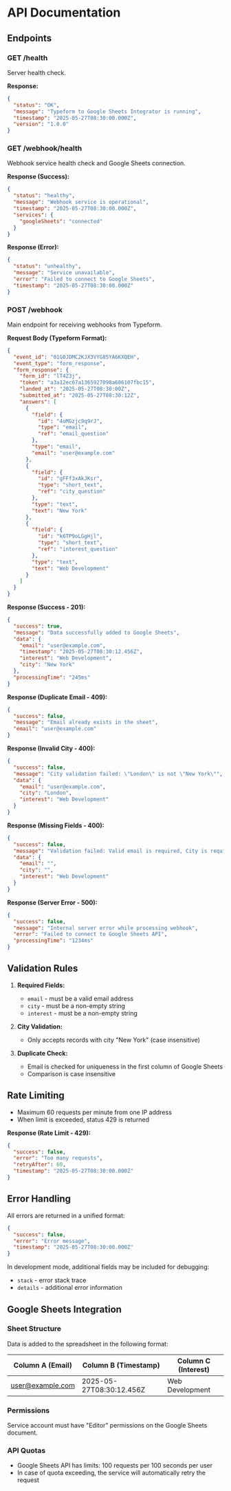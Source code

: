 # API Documentation

## Endpoints

### GET /health
Server health check.

**Response:**
```json
{
  "status": "OK",
  "message": "Typeform to Google Sheets Integrator is running",
  "timestamp": "2025-05-27T08:30:00.000Z",
  "version": "1.0.0"
}
```

### GET /webhook/health
Webhook service health check and Google Sheets connection.

**Response (Success):**
```json
{
  "status": "healthy",
  "message": "Webhook service is operational",
  "timestamp": "2025-05-27T08:30:00.000Z",
  "services": {
    "googleSheets": "connected"
  }
}
```

**Response (Error):**
```json
{
  "status": "unhealthy",
  "message": "Service unavailable",
  "error": "Failed to connect to Google Sheets",
  "timestamp": "2025-05-27T08:30:00.000Z"
}
```

### POST /webhook
Main endpoint for receiving webhooks from Typeform.

**Request Body (Typeform Format):**
```json
{
  "event_id": "01G0JDMC2KJX3VYG85YA6KXQEH",
  "event_type": "form_response",
  "form_response": {
    "form_id": "lT4Z3j",
    "token": "a3a12ec67a1365927098a606107fbc15",
    "landed_at": "2025-05-27T08:30:00Z",
    "submitted_at": "2025-05-27T08:30:12Z",
    "answers": [
      {
        "field": {
          "id": "4oMGzjc9q9rJ",
          "type": "email",
          "ref": "email_question"
        },
        "type": "email",
        "email": "user@example.com"
      },
      {
        "field": {
          "id": "gFFf3xAkJKsr",
          "type": "short_text",
          "ref": "city_question"
        },
        "type": "text",
        "text": "New York"
      },
      {
        "field": {
          "id": "k6TP9oLGgHjl",
          "type": "short_text",
          "ref": "interest_question"
        },
        "type": "text",
        "text": "Web Development"
      }
    ]
  }
}
```

**Response (Success - 201):**
```json
{
  "success": true,
  "message": "Data successfully added to Google Sheets",
  "data": {
    "email": "user@example.com",
    "timestamp": "2025-05-27T08:30:12.456Z",
    "interest": "Web Development",
    "city": "New York"
  },
  "processingTime": "245ms"
}
```

**Response (Duplicate Email - 409):**
```json
{
  "success": false,
  "message": "Email already exists in the sheet",
  "email": "user@example.com"
}
```

**Response (Invalid City - 400):**
```json
{
  "success": false,
  "message": "City validation failed: \"London\" is not \"New York\"",
  "data": {
    "email": "user@example.com",
    "city": "London",
    "interest": "Web Development"
  }
}
```

**Response (Missing Fields - 400):**
```json
{
  "success": false,
  "message": "Validation failed: Valid email is required, City is required",
  "data": {
    "email": "",
    "city": "",
    "interest": "Web Development"
  }
}
```

**Response (Server Error - 500):**
```json
{
  "success": false,
  "message": "Internal server error while processing webhook",
  "error": "Failed to connect to Google Sheets API",
  "processingTime": "1234ms"
}
```

## Validation Rules

1. **Required Fields:**
   - `email` - must be a valid email address
   - `city` - must be a non-empty string
   - `interest` - must be a non-empty string

2. **City Validation:**
   - Only accepts records with city "New York" (case insensitive)

3. **Duplicate Check:**
   - Email is checked for uniqueness in the first column of Google Sheets
   - Comparison is case insensitive

## Rate Limiting

- Maximum 60 requests per minute from one IP address
- When limit is exceeded, status 429 is returned

**Response (Rate Limit - 429):**
```json
{
  "success": false,
  "error": "Too many requests",
  "retryAfter": 60,
  "timestamp": "2025-05-27T08:30:00.000Z"
}
```

## Error Handling

All errors are returned in a unified format:

```json
{
  "success": false,
  "error": "Error message",
  "timestamp": "2025-05-27T08:30:00.000Z"
}
```

In development mode, additional fields may be included for debugging:
- `stack` - error stack trace
- `details` - additional error information

## Google Sheets Integration

### Sheet Structure
Data is added to the spreadsheet in the following format:

| Column A (Email) | Column B (Timestamp) | Column C (Interest) |
|------------------|---------------------|---------------------|
| user@example.com | 2025-05-27T08:30:12.456Z | Web Development |

### Permissions
Service account must have "Editor" permissions on the Google Sheets document.

### API Quotas
- Google Sheets API has limits: 100 requests per 100 seconds per user
- In case of quota exceeding, the service will automatically retry the request
